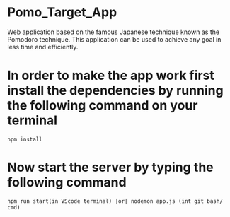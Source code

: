 # Pomo_Target_App

Web application based on the famous Japanese technique known as the Pomodoro technique. This application can be used to achieve any goal in less time and efficiently.

# In order to make the app work first install the dependencies by running the following command on your terminal

```
npm install
```

# Now start the server by typing the following command

```
npm run start(in VScode terminal) |or| nodemon app.js (int git bash/ cmd)
```
